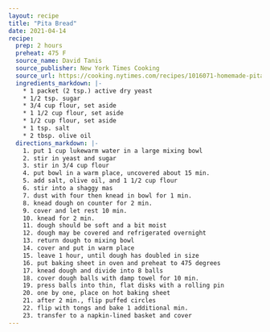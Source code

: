 ```yaml
---
layout: recipe
title: "Pita Bread"
date: 2021-04-14
recipe:
  prep: 2 hours
  preheat: 475 F
  source_name: David Tanis
  source_publisher: New York Times Cooking
  source_url: https://cooking.nytimes.com/recipes/1016071-homemade-pita-bread
  ingredients_markdown: |-
    * 1 packet (2 tsp.) active dry yeast
    * 1/2 tsp. sugar
    * 3/4 cup flour, set aside
    * 1 1/2 cup flour, set aside
    * 1/2 cup flour, set aside
    * 1 tsp. salt
    * 2 tbsp. olive oil
  directions_markdown: |-
    1. put 1 cup lukewarm water in a large mixing bowl
    2. stir in yeast and sugar
    3. stir in 3/4 cup flour
    4. put bowl in a warm place, uncovered about 15 min.
    5. add salt, olive oil, and 1 1/2 cup flour
    6. stir into a shaggy mas
    7. dust with four then knead in bowl for 1 min.
    8. knead dough on counter for 2 min.
    9. cover and let rest 10 min.
    10. knead for 2 min.
    11. dough should be soft and a bit moist
    12. dough may be covered and refrigerated overnight
    13. return dough to mixing bowl
    14. cover and put in warm place
    15. leave 1 hour, until dough has doubled in size
    16. put baking sheet in oven and preheat to 475 degrees
    17. knead dough and divide into 8 balls
    18. cover dough balls with damp towel for 10 min.
    19. press balls into thin, flat disks with a rolling pin
    20. one by one, place on hot baking sheet
    21. after 2 min., flip puffed circles
    22. flip with tongs and bake 1 additional min.
    23. transfer to a napkin-lined basket and cover
---
```

